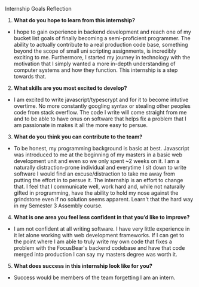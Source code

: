  Internship Goals Reflection

1. **What do you hope to learn from this internship?**  
- I hope to gain experience in backend development and reach one of my bucket list goals of finally becoming a semi-proficient programmer. The ability to actually contribute to a real production code base, something beyond the scope of small uni scripting assignments, is incredibly exciting to me. Furthermore, I started my journey in technology with the motivation that I simply wanted a more in-depth understanding of computer systems and how they function. This internship is a step towards that. 

2. **What skills are you most excited to develop?**  
- I am excited to write javascript/typescrypt and for it to become intutive overtime. No more constantly googling syntax or stealing other peoples code from stack overflow. The code I write will come straight from me and to be able to have onus on software that helps fix a problem that I am passionate in makes it all the more easy to persue.

3. **What do you think you can contribute to the team?**  
- To be honest, my programming background is basic at best. Javascript was introduced to me at the beginning of my masters in a basic web development unit and even so we only spent ~2 weeks on it. I am a naturally distraction-prone individual and everytime I sit down to write software I would find an excuse/distraction to take me away from putting the effort in to persue it. The internship is an effort to change that. I feel that I communicate well, work hard and, while not naturally gifted in programming, have the ability to hold my nose against the grindstone even if no solution seems apparent. Learn't that the hard way in my Semester 3 Assembly course. 

4. **What is one area you feel less confident in that you’d like to improve?**  
- I am not confident at all writing software. I have very little experience in it let alone working with web development frameworks. If I can get to the point where I am able to truly write my own code that fixes a problem with the FocusBear's backend codebase and have that code merged into production I can say my masters degree was worth it. 

5. **What does success in this internship look like for you?**  
- Success would be members of the team forgetting I am an intern. 
